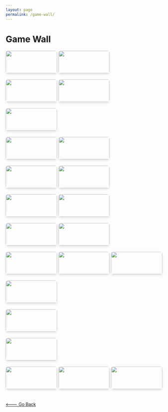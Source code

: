 ```yaml
---
layout: page
permalink: /game-wall/
---
```

<style>
    .game-grid {
    display: grid;
    grid-template-columns: repeat(auto-fill, minmax(130px, 1fr));
    gap: 5px;
    max-width: 900px;
    margin-top: 20px;
    margin-bottom: 20px;
}

    .game-card {
    position: relative;
    overflow: hidden;
    border-radius: 6px;
    box-shadow: 0 4px 6px rgba(0,0,0,0.1);
    transition: transform 0.2s ease;
    height: 72px;
}

    .game-card:hover {
    transform: scale(1.02);
}

    .game-card img {
    width: 100%;
    height: 100%;
    display: block;
    border-radius: 6px;
    object-fit: cover;
}
</style>

# Game Wall

<!--- Sandbox Games --->
<div class="game-grid">
  <div class="game-card"><img src="https://steam-record-card.vercel.app/api?steam_id=76561199030641631&appid=105600"/></div>
  <div class="game-card"><img src="https://steam-record-card.vercel.app/api?steam_id=76561199030641631&appid=346110"/></div>
</div>

<!--- Assassin's Creed Games --->
<div class="game-grid">
  <div class="game-card"><img src="https://steam-record-card.vercel.app/api?steam_id=76561199030641631&appid=812140"/></div>
  <div class="game-card"><img src="https://steam-record-card.vercel.app/api?steam_id=76561199030641631&appid=33230"/></div>
</div>

<!--- ARPGs --->
<div class="game-grid">
  <div class="game-card"><img src="https://steam-record-card.vercel.app/api?steam_id=76561199030641631&appid=292030"/></div>
</div>

<!--- JRPGs --->
<div class="game-grid">
  <div class="game-card"><img src="https://steam-record-card.vercel.app/api?steam_id=76561199030641631&appid=1718570"/></div>
  <div class="game-card"><img src="https://steam-record-card.vercel.app/api?steam_id=76561199030641631&appid=1121560"/></div>
</div>

<!--- Metroidvania Games --->
<div class="game-grid">
  <div class="game-card"><img src="https://steam-record-card.vercel.app/api?steam_id=76561199030641631&appid=367520"/></div>
  <div class="game-card"><img src="https://steam-record-card.vercel.app/api?steam_id=76561199030641631&appid=387290"/></div>
</div>

<!--- Rogue-Like Games --->
<div class="game-grid">
  <div class="game-card"><img src="https://steam-record-card.vercel.app/api?steam_id=76561199030641631&appid=632360"/></div>
  <div class="game-card"><img src="https://steam-record-card.vercel.app/api?steam_id=76561199030641631&appid=588650"/></div>
</div>

<!--- Tower Defense Games --->
<div class="game-grid">
  <div class="game-card"><img src="https://steam-record-card.vercel.app/api?steam_id=76561199030641631&appid=701160"/></div>
  <div class="game-card"><img src="https://steam-record-card.vercel.app/api?steam_id=76561199030641631&appid=688420"/></div>
</div>

<!--- Visual Novels --->
<div class="game-grid"> 
  <div class="game-card"><img src="https://steam-record-card.vercel.app/api?steam_id=76561199030641631&appid=2396980"/></div>
  <div class="game-card"><img src="https://steam-record-card.vercel.app/api?steam_id=76561199030641631&appid=412830"/></div>  
  <div class="game-card"><img src="https://steam-record-card.vercel.app/api?steam_id=76561199030641631&appid=825630"/></div>
</div>

<!--- No-action RPGs --->
<div class="game-grid">
  <div class="game-card"><img src="https://steam-record-card.vercel.app/api?steam_id=76561199030641631&appid=632470"/></div>
</div>

<!--- Detective Games --->
<div class="game-grid">
  <div class="game-card"><img src="https://steam-record-card.vercel.app/api?steam_id=76561199030641631&appid=787480"/></div>
</div>

<!--- Touhou Games --->
<div class="game-grid">
  <div class="game-card"><img src="https://steam-record-card.vercel.app/api?steam_id=76561199030641631&appid=1100140"/></div>
</div>

<!--- Card Games --->
<div class="game-grid">
  <div class="game-card"><img src="https://steam-record-card.vercel.app/api?steam_id=76561199030641631&appid=1329410"/></div>
  <div class="game-card"><img src="https://steam-record-card.vercel.app/api?steam_id=76561199030641631&appid=718670"/></div>
  <div class="game-card"><img src="https://steam-record-card.vercel.app/api?steam_id=76561199030641631&appid=2379780"/></div>
</div>

<div class="game-grid">
</div>

[<--- Go Back](../)